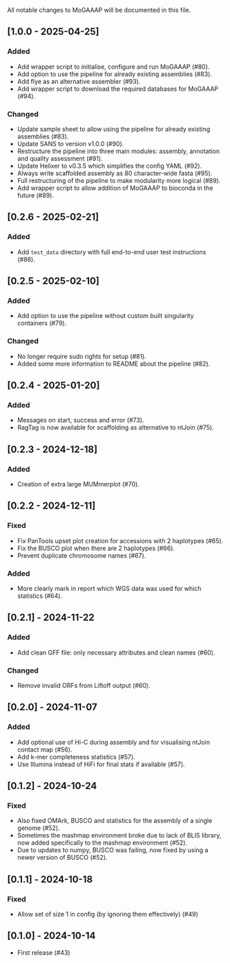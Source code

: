 All notable changes to MoGAAAP will be documented in this file.

## [1.0.0 - 2025-04-25]

### Added
- Add wrapper script to initialise, configure and run MoGAAAP (#80).
- Add option to use the pipeline for already existing assemblies (#83).
- Add flye as an alternative assembler (#93).
- Add wrapper script to download the required databases for MoGAAAP (#94).

### Changed
- Update sample sheet to allow using the pipeline for already existing assemblies (#83).
- Update SANS to version v1.0.0 (#90).
- Restructure the pipeline into three main modules: assembly, annotation and quality assessment (#91).
- Update Helixer to v0.3.5 which simplifies the config YAML (#92).
- Always write scaffolded assembly as 80 character-wide fasta (#95).
- Full restructuring of the pipeline to make modularity more logical (#89).
- Add wrapper script to allow addition of MoGAAAP to bioconda in the future (#89).

## [0.2.6 - 2025-02-21]

### Added
- Add `test_data` directory with full end-to-end user test instructions (#86).

## [0.2.5 - 2025-02-10]

### Added
- Add option to use the pipeline without custom built singularity containers (#79).

### Changed
- No longer require sudo rights for setup (#81).
- Added some more information to README about the pipeline (#82).

## [0.2.4 - 2025-01-20]

### Added
- Messages on start, success and error (#73).
- RagTag is now available for scaffolding as alternative to ntJoin (#75).

## [0.2.3 - 2024-12-18]

### Added
- Creation of extra large MUMmerplot (#70).

## [0.2.2 - 2024-12-11]

### Fixed
- Fix PanTools upset plot creation for accessions with 2 haplotypes (#65).
- Fix the BUSCO plot when there are 2 haplotypes (#66).
- Prevent duplicate chromosome names (#67).

### Added
- More clearly mark in report which WGS data was used for which statistics (#64).

## [0.2.1] - 2024-11-22

### Added
- Add clean GFF file: only necessary attributes and clean names (#60).

### Changed
- Remove invalid ORFs from Liftoff output (#60).

## [0.2.0] - 2024-11-07

### Added
- Add optional use of Hi-C during assembly and for visualising ntJoin contact map (#56).
- Add k-mer completeness statistics (#57).
- Use Illumina instead of HiFi for final stats if available (#57).

## [0.1.2] - 2024-10-24

### Fixed
- Also fixed OMArk, BUSCO and statistics for the assembly of a single genome (#52).
- Sometimes the mashmap environment broke due to lack of BLIS library, now added specifically to the mashmap environment (#52).
- Due to updates to numpy, BUSCO was failing, now fixed by using a newer version of BUSCO (#52).

## [0.1.1] - 2024-10-18

### Fixed
- Allow set of size 1 in config (by ignoring them effectively) (#49)

## [0.1.0] - 2024-10-14

- First release (#43)

